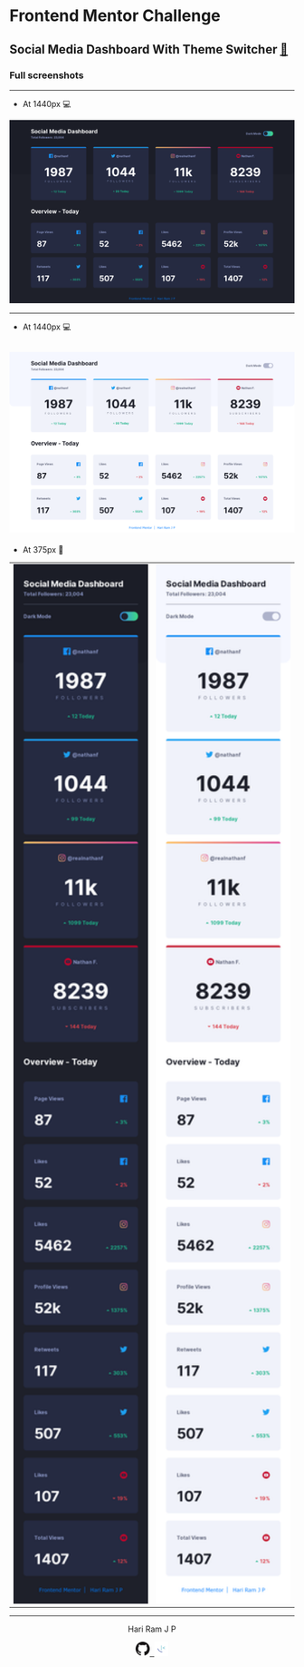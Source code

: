 # Frontend Mentor Challenge

## Social Media Dashboard With Theme Switcher [:link:][link]

### Full screenshots

---

- At 1440px :computer:

![At 1440px][at1440px_dark]

---

- At 1440px :computer:

## ![At 1440px][at1440px_light]

- At 375px :iphone:

<table><tr><td><img src="./assets/designs/at375px_dark.png" width="240" title="At 375px - dark"></td><td><img src="./assets/designs/at375px_light.png" width="240" title="At 375px - light"></td></tr></table>

---

<!-- HTML content -->

<p align="center">Hari Ram J P</p>
<p align="center"><a href="https://github.com/hariramjp777" title="GitHub Profile" target="_blank"><img src="./assets/images/github-icon.png" width="25"></a><a href="https://www.frontendmentor.io/profile/hariramjp777" title="Frontend Mentor Profile" target="_blank">&nbsp;&nbsp;<img src="./assets/images/favicon-32x32.png" width="25"></a></p>

[link]: https://hariramjp777.github.io/frontend-social-media-dashboard-theme-switcher/ "Live Site"
[at1440px_dark]: ./assets/designs/at1440px_dark.png "At 1440px - dark"
[at1440px_light]: ./assets/designs/at1440px_light.png "At 1440px - light"
